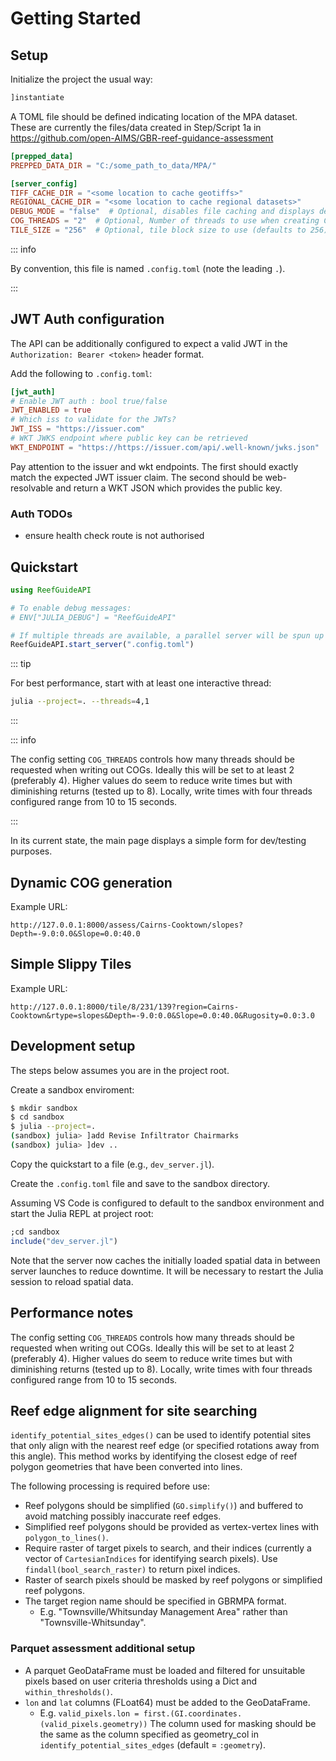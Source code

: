 # Getting Started

## Setup

Initialize the project the usual way:

```julia
]instantiate
```

A TOML file should be defined indicating location of the MPA dataset.
These are currently the files/data created in Step/Script 1a in https://github.com/open-AIMS/GBR-reef-guidance-assessment

```toml
[prepped_data]
PREPPED_DATA_DIR = "C:/some_path_to_data/MPA/"

[server_config]
TIFF_CACHE_DIR = "<some location to cache geotiffs>"
REGIONAL_CACHE_DIR = "<some location to cache regional datasets>"
DEBUG_MODE = "false"  # Optional, disables file caching and displays debug logs
COG_THREADS = "2"  # Optional, Number of threads to use when creating COGs (defaults to 1)
TILE_SIZE = "256"  # Optional, tile block size to use (defaults to 256)
```

::: info

By convention, this file is named `.config.toml` (note the leading `.`).

:::

## JWT Auth configuration

The API can be additionally configured to expect a valid JWT in the `Authorization: Bearer <token>` header format.

Add the following to `.config.toml`:

```toml
[jwt_auth]
# Enable JWT auth : bool true/false
JWT_ENABLED = true
# Which iss to validate for the JWTs?
JWT_ISS = "https://issuer.com"
# WKT JWKS endpoint where public key can be retrieved
WKT_ENDPOINT = "https://https://issuer.com/api/.well-known/jwks.json"
```

Pay attention to the issuer and wkt endpoints. The first should exactly match the expected JWT issuer claim. The second should be web-resolvable and return a WKT JSON which provides the public key.

### Auth TODOs

- ensure health check route is not authorised

## Quickstart

```julia
using ReefGuideAPI

# To enable debug messages:
# ENV["JULIA_DEBUG"] = "ReefGuideAPI"

# If multiple threads are available, a parallel server will be spun up
ReefGuideAPI.start_server(".config.toml")
```

::: tip

For best performance, start with at least one interactive thread:

```bash
julia --project=. --threads=4,1
```

:::

::: info

The config setting `COG_THREADS` controls how many threads should be requested when writing
out COGs. Ideally this will be set to at least 2 (preferably 4).
Higher values do seem to reduce write times but with diminishing returns (tested up to 8).
Locally, write times with four threads configured range from 10 to 15 seconds.

:::

In its current state, the main page displays a simple form for dev/testing purposes.

## Dynamic COG generation

Example URL:

```code
http://127.0.0.1:8000/assess/Cairns-Cooktown/slopes?Depth=-9.0:0.0&Slope=0.0:40.0
```

## Simple Slippy Tiles

Example URL:

```code
http://127.0.0.1:8000/tile/8/231/139?region=Cairns-Cooktown&rtype=slopes&Depth=-9.0:0.0&Slope=0.0:40.0&Rugosity=0.0:3.0
```

## Development setup

The steps below assumes you are in the project root.

Create a sandbox enviroment:

```bash
$ mkdir sandbox
$ cd sandbox
$ julia --project=.
(sandbox) julia> ]add Revise Infiltrator Chairmarks
(sandbox) julia> ]dev ..
```

Copy the quickstart to a file (e.g., `dev_server.jl`).

Create the `.config.toml` file and save to the sandbox directory.

Assuming VS Code is configured to default to the sandbox environment and start the
Julia REPL at project root:

```julia
;cd sandbox
include("dev_server.jl")
```

Note that the server now caches the initially loaded spatial data in between server
launches to reduce downtime. It will be necessary to restart the Julia session to reload
spatial data.

## Performance notes

The config setting `COG_THREADS` controls how many threads should be requested when writing
out COGs. Ideally this will be set to at least 2 (preferably 4).
Higher values do seem to reduce write times but with diminishing returns (tested up to 8).
Locally, write times with four threads configured range from 10 to 15 seconds.

## Reef edge alignment for site searching

`identify_potential_sites_edges()` can be used to identify potential sites that only align with
the nearest reef edge (or specified rotations away from this angle).
This method works by identifying the closest edge of reef polygon geometries that have been
converted into lines.

The following processing is required before use:

- Reef polygons should be simplified (`GO.simplify()`) and buffered to avoid matching possibly inaccurate reef edges.
- Simplified reef polygons should be provided as vertex-vertex lines with `polygon_to_lines()`.
- Require raster of target pixels to search, and their indices (currently a vector of `CartesianIndices` for identifying search pixels). Use `findall(bool_search_raster)` to return pixel indices.
- Raster of search pixels should be masked by reef polygons or simplified reef polygons.
- The target region name should be specified in GBRMPA format.
  - E.g. "Townsville/Whitsunday Management Area" rather than "Townsville-Whitsunday".

### Parquet assessment additional setup

- A parquet GeoDataFrame must be loaded and filtered for unsuitable pixels based on user criteria thresholds using a Dict and `within_thresholds()`.
- `lon` and `lat` columns (FLoat64) must be added to the GeoDataFrame.
  - E.g. `valid_pixels.lon = first.(GI.coordinates.(valid_pixels.geometry))`
  The column used for masking should be the same as the column specified as geometry_col in
  `identify_potential_sites_edges` (default = `:geometry`).
